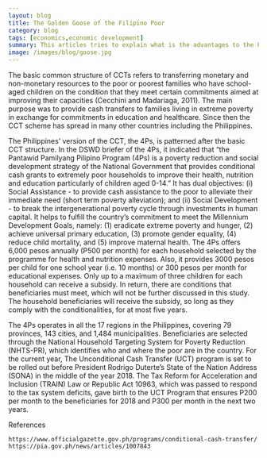 ```yaml
---
layout: blog
title: The Golden Goose of the Filipino Poor
category: blog
tags: [economics,economic development]  
summary: This articles tries to explain what is the advantages to the Filipino beneficiaries
image: /images/blog/goose.jpg
---
```


The basic common structure of CCTs refers to transferring monetary and non-monetary resources to the poor or poorest families who have school-aged children on the condition that they meet certain commitments aimed at improving their capacities (Cecchini and Madariaga, 2011). The main purpose was to provide cash transfers to families living in extreme poverty in exchange for commitments in education and healthcare. Since then the CCT scheme has spread in many other countries including the Philippines.

The Philippines’ version of the CCT, the 4Ps, is patterned after the basic CCT structure. In the DSWD briefer of the 4Ps, it indicated that “the Pantawid Pamilyang Pilipino Program (4Ps) is a poverty reduction and social development strategy of the National Government that provides conditional cash grants to extremely poor households to improve their health, nutrition and education particularly of children aged 0-14.” It has dual objectives: (i) Social Assistance - to provide cash assistance to the poor to alleviate their immediate need (short term poverty alleviation); and (ii) Social Development - to break the intergenerational poverty cycle through investments in human capital. It helps to fulfill the country’s commitment to meet the Millennium Development Goals, namely: (1) eradicate extreme poverty and hunger, (2) achieve universal primary education, (3) promote gender equality, (4) reduce child mortality, and (5) improve maternal health. The 4Ps offers 6,000 pesos annually (P500 per month) for each household selected by the programme for health and nutrition expenses. Also, it provides 3000 pesos per child for one school year (i.e. 10 months) or 300 pesos per month for educational expenses. Only up to a maximum of three children for each household can receive a subsidy. In return, there are conditions that beneficiaries must meet, which will not be further discussed in this study. The household beneficiaries will receive the subsidy, so long as they comply with the conditionalities, for at most five years.


The 4Ps operates in all the 17 regions in the Philippines, covering 79 provinces, 143 cities, and 1,484 municipalities. Beneficiaries are selected through the National Household Targeting System for Poverty Reduction (NHTS-PR), which identifies who and where the poor are in the country.
For the current year, The Unconditional Cash Transfer (UCT) program is set to be rolled out before President Rodrigo Duterte’s State of the Nation Address (SONA) in the middle of the year 2018. The Tax Reform for Acceleration and Inclusion (TRAIN) Law or Republic Act 10963, which was passed to respond to the tax system deficits, gave birth to the UCT Program that ensures P200 per month to the beneficiaries for 2018 and P300 per month in the next two years.


References
```
https://www.officialgazette.gov.ph/programs/conditional-cash-transfer/
https://pia.gov.ph/news/articles/1007843

```
